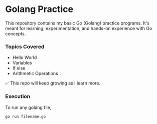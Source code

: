 # Golang Practice

This repository contains my basic Go (Golang) practice programs. It's meant for learning, experimentation, and hands-on experience with Go concepts.

### Topics Covered

- Hello World
- Variables
- If else
- Arithmetic Operations

✅ This repo will keep growing as I learn more.

### Execution

To run any golang file,
``` bash
go run filename.go
```